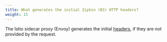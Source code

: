 ```yaml
---
title: What generates the initial Zipkin (B3) HTTP headers?
weight: 15
---
```


The Istio sidecar proxy (Envoy) generates the initial [headers](https://www.envoyproxy.io/docs/envoy/latest/configuration/http/http_conn_man/headers#x-request-id), if they are not provided by the request.
